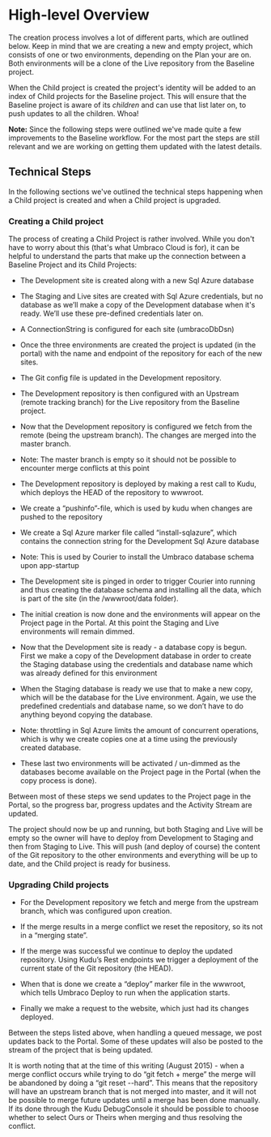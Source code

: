 # High-level Overview

The creation process involves a lot of different parts, which are outlined below. Keep in mind that we are creating a new and empty project, which consists of one or two environments, depending on the Plan your are on. Both environments will be a clone of the Live repository from the Baseline project.

When the Child project is created the project's identity will be added to an index of Child projects for the Baseline project. This will ensure that the Baseline project is aware of its *children* and can use that list later on, to push updates to all the children. Whoa!

**Note:** Since the following steps were outlined we've made quite a few improvements to the Baseline workflow. For the most part the steps are still relevant and we are working on getting them updated with the latest details.

## Technical Steps

In the following sections we've outlined the technical steps happening when a Child project is created and when a Child project is upgraded.

### Creating a Child project

The process of creating a Child Project is rather involved. While you don't have to worry about this (that's what Umbraco Cloud is for), it can be helpful to understand the parts that make up the connection between a Baseline Project and its Child Projects:

* The Development site is created along with a new Sql Azure database

* The Staging and Live sites are created with Sql Azure credentials, but no database as we’ll make a copy of the Development database when it's ready. We’ll use these pre-defined credentials later on.

* A ConnectionString is configured for each site (umbracoDbDsn)

* Once the three environments are created the project is updated (in the portal) with the name and endpoint of the repository for each of the new sites.

* The Git config file is updated in the Development repository.

* The Development repository is then configured with an Upstream (remote tracking branch) for the Live repository from the Baseline project.

* Now that the Development repository is configured we fetch from the remote (being the upstream branch). The changes are merged into the master branch.

* Note: The master branch is empty so it should not be possible to encounter merge conflicts at this point

* The Development repository is deployed by making a rest call to Kudu, which deploys the HEAD of the repository to wwwroot.

* We create a “pushinfo”-file, which is used by kudu when changes are pushed to the repository

* We create a Sql Azure marker file called “install-sqlazure”, which contains the connection string for the Development Sql Azure database

* Note: This is used by Courier to install the Umbraco database schema upon app-startup

* The Development site is pinged in order to trigger Courier into running and thus creating the database schema and installing all the data, which is part of the site (in the /wwwroot/data folder).

* The initial creation is now done and the environments will appear on the Project page in the Portal. At this point the Staging and Live environments will remain dimmed.

* Now that the Development site is ready - a database copy is begun. First we make a copy of the Development database in order to create the Staging database using the credentials and database name which was already defined for this environment

* When the Staging database is ready we use that to make a new copy, which will be the database for the Live environment. Again, we use the predefined credentials and database name, so we don’t have to do anything beyond copying the database.

* Note: throttling in Sql Azure limits the amount of concurrent operations, which is why we create copies one at a time using the previously created database.

* These last two environments will be activated / un-dimmed as the databases become available on the Project page in the Portal (when the copy process is done).

Between most of these steps we send updates to the Project page in the Portal, so the progress bar, progress updates and the Activity Stream are updated.

The project should now be up and running, but both Staging and Live will be empty so the owner will have to deploy from Development to Staging and then from Staging to Live. This will push (and deploy of course) the content of the Git repository to the other environments and everything will be up to date, and the Child project is ready for business.

### Upgrading Child projects

* For the Development repository we fetch and merge from the upstream branch, which was configured upon creation.

* If the merge results in a merge conflict we reset the repository, so its not in a “merging state”.

* If the merge was successful we continue to deploy the updated repository. Using Kudu’s Rest endpoints we trigger a deployment of the current state of the Git repository (the HEAD).

* When that is done we create a “deploy” marker file in the wwwroot, which tells Umbraco Deploy to run when the application starts.

* Finally we make a request to the website, which just had its changes deployed.

Between the steps listed above, when handling a queued message, we post updates back to the Portal. Some of these updates will also be posted to the stream of the project that is being updated.

It is worth noting that at the time of this writing (August 2015) - when a merge conflict occurs while trying to do “git fetch + merge” the merge will be abandoned by doing a “git reset --hard”. This means that the repository will have an upstream branch that is not merged into master, and it will not be possible to merge future updates until a merge has been done manually. If its done through the Kudu DebugConsole it should be possible to choose whether to select Ours or Theirs when merging and thus resolving the conflict.

